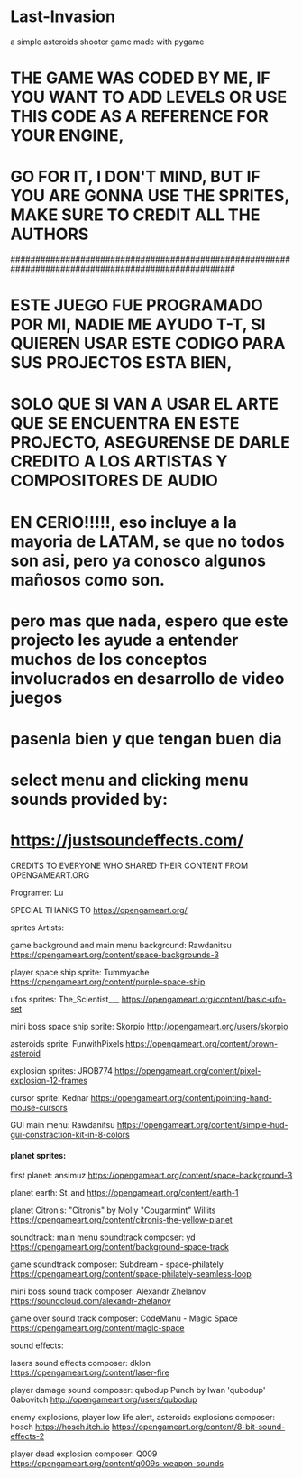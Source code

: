 # Last-Invasion
a simple asteroids shooter game made with pygame



# THE GAME WAS CODED BY ME, IF YOU WANT TO ADD LEVELS OR USE THIS CODE AS A REFERENCE FOR YOUR ENGINE,
# GO FOR IT, I DON'T MIND, BUT IF YOU ARE GONNA USE THE SPRITES, MAKE SURE TO CREDIT ALL THE AUTHORS

#####################################################################################################


# ESTE JUEGO FUE PROGRAMADO POR MI, NADIE ME AYUDO T-T, SI QUIEREN USAR ESTE CODIGO PARA SUS PROJECTOS ESTA BIEN,
# SOLO QUE SI VAN A USAR EL ARTE QUE SE ENCUENTRA EN ESTE PROJECTO, ASEGURENSE DE DARLE CREDITO A LOS ARTISTAS Y COMPOSITORES DE AUDIO
# EN CERIO!!!!!, eso incluye a la mayoria de LATAM, se que no todos son asi, pero ya conosco algunos mañosos como son.
# pero mas que nada, espero que este projecto les ayude a entender muchos de los conceptos involucrados en desarrollo de video juegos
# pasenla bien y que tengan buen dia

# select menu and clicking menu sounds provided by:
# https://justsoundeffects.com/

CREDITS TO EVERYONE WHO SHARED THEIR CONTENT FROM OPENGAMEART.ORG

Programer: Lu

SPECIAL THANKS TO https://opengameart.org/

sprites Artists:

game background and main menu background:
Rawdanitsu
https://opengameart.org/content/space-backgrounds-3
	
player space ship sprite:
Tummyache
https://opengameart.org/content/purple-space-ship

ufos sprites:
The_Scientist___
https://opengameart.org/content/basic-ufo-set

mini boss space ship sprite: 
Skorpio
http://opengameart.org/users/skorpio

asteroids sprite:
FunwithPixels
https://opengameart.org/content/brown-asteroid

explosion sprites:
JROB774
https://opengameart.org/content/pixel-explosion-12-frames


cursor sprite:
Kednar
https://opengameart.org/content/pointing-hand-mouse-cursors

GUI main menu:
Rawdanitsu
https://opengameart.org/content/simple-hud-gui-constraction-kit-in-8-colors


####  planet sprites:
first planet:
ansimuz
https://opengameart.org/content/space-background-3

planet earth:
St_and
https://opengameart.org/content/earth-1

planet Citronis:
"Citronis" by Molly "Cougarmint" Willits
https://opengameart.org/content/citronis-the-yellow-planet


soundtrack:
main menu soundtrack composer:
yd
https://opengameart.org/content/background-space-track

game soundtrack composer:
Subdream - space-philately
https://opengameart.org/content/space-philately-seamless-loop

mini boss sound track composer:
Alexandr Zhelanov 
https://soundcloud.com/alexandr-zhelanov

game over sound track composer:
CodeManu - Magic Space
https://opengameart.org/content/magic-space




sound effects:

lasers sound effects composer:
dklon
https://opengameart.org/content/laser-fire
	

player damage sound composer:
qubodup
Punch by Iwan 'qubodup' Gabovitch http://opengameart.org/users/qubodup

enemy explosions, player low life alert, asteroids explosions composer:
hosch
https://hosch.itch.io
https://opengameart.org/content/8-bit-sound-effects-2

player dead explosion composer:
Q009
https://opengameart.org/content/q009s-weapon-sounds
	
	

